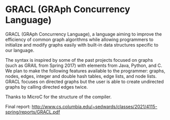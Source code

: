 # GRACL (GRAph Concurrency Language)

GRACL (GRAph Concurrency Language), a language aiming to improve the efficiency of common graph algorithms while allowing programmers to initialize and modify graphs easily with built-in data structures specific to our language. 

The syntax is inspired by some of the past projects focused on graphs (such as GRAIL from Spring 2017) with elements from Java, Python, and C. We plan to make the following features available to the programmer: graphs, nodes, edges, integer and double hash tables, edge lists, and node lists. GRACL focuses on directed graphs but the user is able to create undirected graphs by calling directed edges twice. 

Thanks to MicroC for the structure of the compiler.

Final report: http://www.cs.columbia.edu/~sedwards/classes/2021/4115-spring/reports/GRACL.pdf
